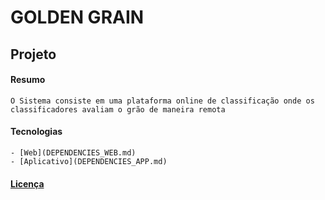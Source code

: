 # GOLDEN GRAIN

## Projeto

#### Resumo
    O Sistema consiste em uma plataforma online de classificação onde os classificadores avaliam o grão de maneira remota

#### Tecnologias
    - [Web](DEPENDENCIES_WEB.md)
    - [Aplicativo](DEPENDENCIES_APP.md)

#### [Licença](LICENSE.md)